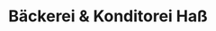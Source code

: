 ---
title: "Bäckerei & Konditorei Haß"
url: /usedom/baeckerei-und-konditorei-hass/
shop: Bäckerei
---